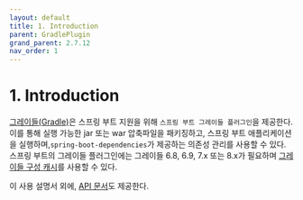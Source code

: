 ```yaml
---
layout: default
title: 1. Introduction
parent: GradlePlugin
grand_parent: 2.7.12
nav_order: 1
---
```


# 1. Introduction

 [그레이들(Gradle)](https://gradle.org/)은 스프링 부트 지원을 위해 `스프링 부트 그레이들 플러그인`을 제공한다. 이를 통해 실행 가능한 jar 또는 war 압축파일을 패키징하고, 스프링 부트 애플리케이션을 실행하며,`spring-boot-dependencies`가 제공하는 의존성 관리를 사용할 수 있다. 스프링 부트의 그레이들 플러그인에는 그레이들 6.8, 6.9, 7.x 또는 8.x가 필요하며 [그레이들 구성 캐시](https://docs.gradle.org/current/userguide/configuration_cache.html)를 사용할 수 있다.

이 사용 설명서 외에, [API 문서](https://docs.spring.io/spring-boot/docs/2.7.12/gradle-plugin/api/)도 제공한다.